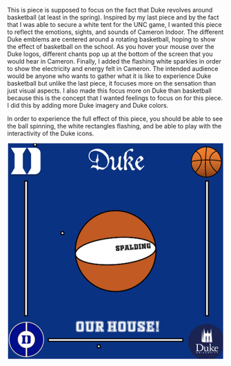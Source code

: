 This is piece is supposed to focus on the fact that Duke revolves around basketball (at least in the spring). Inspired by my last piece and by the fact that I was able to secure a white tent for the UNC game, I wanted this piece to reflect the emotions, sights, and sounds of Cameron Indoor. The different Duke emblems are centered around a rotating basketball, hoping to show the effect of basketball on the school. As you hover your mouse over the Duke logos, different chants pop up at the bottom of the screen that you would hear in Cameron. Finally, I added the flashing white sparkles in order to show the electricity and energy felt in Cameron. The intended audience would be anyone who wants to gather what it is like to experience Duke basketball but unlike the last piece, it focuses more on the sensation than just visual aspects. I also made this focus more on Duke than basketball because this is the concept that I wanted feelings to focus on for this piece. I did this by adding more Duke imagery and Duke colors. 

In order to experience the full effect of this piece, you should be able to see the ball spinning, the white rectangles flashing, and be able to play with the interactivity of the Duke icons.


!["HelloWorldFeelingSketch"](Images2/BBallShot.png?raw=true "HelloWorldFeelingSketch")